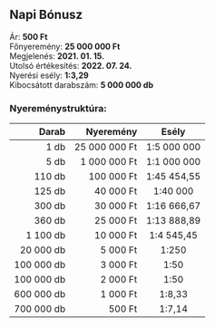 ## Napi Bónusz

Ár: **500 Ft**<br/>
Főnyeremény: **25 000 000 Ft**<br/>
Megjelenés: **2021. 01. 15.**<br/>
Utolsó értékesítés: **2022. 07. 24.**<br/>
Nyerési esély: **1:3,29**<br/>
Kibocsátott darabszám: **5 000 000 db**<br/>

### Nyereménystruktúra:
Darab|Nyeremény|Esély
---:|---:|:---:
1 db|25 000 000 Ft|1:5 000 000
5 db|1 000 000 Ft|1:1 000 000
110 db|100 000 Ft|1:45 454,55
125 db|40 000 Ft|1:40 000
300 db|30 000 Ft|1:16 666,67
360 db|25 000 Ft|1:13 888,89
1 100 db|10 000 Ft|1:4 545,45
20 000 db|5 000 Ft|1:250
100 000 db|3 000 Ft|1:50
100 000 db|2 000 Ft|1:50
600 000 db|1 000 Ft|1:8,33
700 000 db|500 Ft|1:7,14
